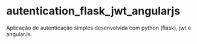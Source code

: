 # autentication_flask_jwt_angularjs

Aplicação de autenticação simples desenvolvida com python (flask), jwt e angularJs. 
